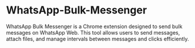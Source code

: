 # WhatsApp-Bulk-Messenger
WhatsApp Bulk Messenger is a Chrome extension designed to send bulk messages on WhatsApp Web. This tool allows users to send messages, attach files, and manage intervals between messages and clicks efficiently.
